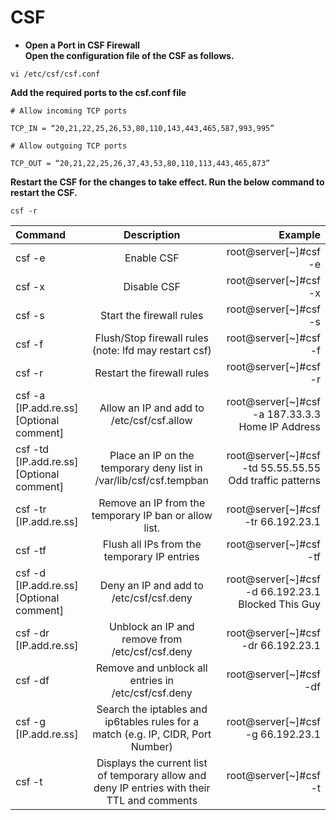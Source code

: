 # CSF 
- **Open a Port in CSF Firewall** </br>
**Open the configuration file of the CSF as follows.**
```
vi /etc/csf/csf.conf
```
**Add the required ports to the csf.conf file**
```
# Allow incoming TCP ports

TCP_IN = “20,21,22,25,26,53,80,110,143,443,465,587,993,995”

# Allow outgoing TCP ports

TCP_OUT = “20,21,22,25,26,37,43,53,80,110,113,443,465,873”
```
**Restart the CSF for the changes to take effect. Run the below command to restart the CSF.**
```
csf -r 
```

| Command	 | Description	 | Example |
| :---         |     :---:      |          ---: |
| csf -e	   | Enable CSF	     | root@server[~]#csf -e    |
| csf -x	     | Disable CSF	      | root@server[~]#csf -x      |
| csf -s	   | Start the firewall rules	     | root@server[~]#csf -s    |
| csf -f	     | Flush/Stop firewall rules (note: lfd may restart csf)| root@server[~]#csf -f      |
| csf -r	   | Restart the firewall rules	     | root@server[~]#csf -r    |
| csf -a [IP.add.re.ss] [Optional comment]	     | Allow an IP and add to /etc/csf/csf.allow       | root@server[~]#csf -a 187.33.3.3 Home IP Address      |
| csf -td [IP.add.re.ss] [Optional comment]	   | Place an IP on the temporary deny list in /var/lib/csf/csf.tempban	     |root@server[~]#csf -td 55.55.55.55 Odd traffic patterns    |
| csf -tr [IP.add.re.ss]	     | Remove an IP from the temporary IP ban or allow list.| root@server[~]#csf -tr 66.192.23.1      |
| csf -tf	   | Flush all IPs from the temporary IP entries   | root@server[~]#csf -tf    |
| csf -d [IP.add.re.ss] [Optional comment]	     | Deny an IP and add to /etc/csf/csf.deny	       | root@server[~]#csf -d 66.192.23.1 Blocked This Guy      |
| csf -dr [IP.add.re.ss]	   | Unblock an IP and remove from /etc/csf/csf.deny	     | root@server[~]#csf -dr 66.192.23.1   |
| csf -df    | Remove and unblock all entries in /etc/csf/csf.deny	      | root@server[~]#csf -df      |
| csf -g [IP.add.re.ss]   | Search the iptables and ip6tables rules for a match (e.g. IP, CIDR, Port Number)	       | root@server[~]#csf -g 66.192.23.1      |
| csf -t    |  Displays the current list of temporary allow and deny IP entries with their TTL and comments	       |  root@server[~]#csf -t      |

